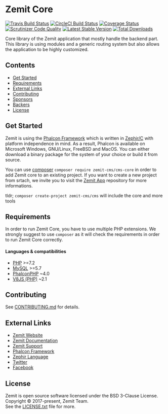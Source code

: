 # Zemit Core

[![Travis Build Status](https://secure.travis-ci.org/zemit-cms/cms.png)](http://travis-ci.org/zemit-cms/cms-core?branch=master)
[![CircleCI Build Status](https://circleci.com/gh/zemit-cms/cms.png)](https://circleci.com/gh/zemit-cms/cms-core)
[![Coverage Status](https://coveralls.io/repos/zemit-cms/cms/badge.png)](https://coveralls.io/r/zemit-cms/cms-core)
[![Scrutinizer Code Quality](https://scrutinizer-ci.com/g/zemit-cms/cms/badges/quality-score.png)](https://scrutinizer-ci.com/g/zemit-cms/cms-core/)
[![Latest Stable Version](https://poser.pugx.org/zemit-cms/cms/v/stable.png)](https://packagist.org/packages/zemit-cms/cms-core)
[![Total Downloads](https://poser.pugx.org/zemit-cms/cms/downloads.png)](https://packagist.org/packages/zemit-cms/cms-core)

Core library of the Zemit application that mostly handle the backend part.
This library is using modules and a generic routing system but also allows the application to be highly customized.

## Contents

- [Get Started](#get-started)
- [Requirements](#requirements)
- [External Links](#external-links)
- [Contributing](#contributing)
- [Sponsors](#sponsors)
- [Backers](#backers)
- [License](#license)
  
## Get Started

Zemit is using the [Phalcon Framework](https://phalconphp.com) which is written in [Zephir/C](https://zephir-lang.com/) with platform independence in mind.
As a result, Phalcon is available on Microsoft Windows, GNU/Linux, FreeBSD and MacOS.
You can either download a binary package for the system of your choice or build it from source.

You can use [composer](https://getcomposer.org/) `composer require zemit-cms/cms-core` in order to add Zemit core to an existing project. If you want to create a new project from srtach, we invite you to visit the [Zemit App](https://github.com/zemit-cms/cms) repository for more informations.
    
tldr; `composer create-project zemit-cms/cms` will include the core and more tools

## Requirements

In order to run Zemit Core, you have to use multiple PHP extensions. We strongly suggest to use `composer` as it will check the requirements in order to run Zemit Core correctly.

#### Languages & compatibilities
- [PHP](https://secure.php.net/) >=7.2
- [MySQL](https://www.mysql.com/) >=5.7
- [PhalconPHP](https://phalconphp.com/) ~4.0
- [V8JS (PHP)](https://github.com/phpv8/v8js/) ~2.1

## Contributing

See [CONTRIBUTING.md](https://github.com/zemit-cms/zemit/blob/master/CONTRIBUTING.md) for details.

## External Links

* [Zemit Website](https://www.zemit.com)
* [Zemit Documentation](https://docs.zemit.com)
* [Zemit Support](https://forum.zemit.com)
* [Phalcon Framework](https://phalconphp.com)
* [Zephir Language](https://zephir-lang.com)
* [Twitter](https://twitter.zemit.com)
* [Facebook](https://facebook.zemit.com)


## License

Zemit is open source software licensed under the BSD 3-Clause License.
Copyright © 2017-present, Zemit Team.<br>
See the [LICENSE.txt](https://github.com/zemit-cms/zemit/blob/master/LICENSE.txt) file for more.
